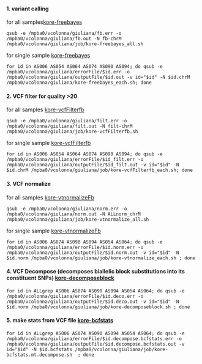 #### 1. variant calling 
for all samples[kore-freebayes](job/kore-freebayes_all_mt.sh)

```
qsub -e /mpba0/vcolonna/giuliana/fb.err -o /mpba0/vcolonna/giuliana/fb.out -N fb-chrM /mpba0/vcolonna/giuliana/job/kore-freebayes_all.sh
```

for single sample [kore-freebayes](job/kore-freebayes_each_mt_.sh)
```
for id in AS006 AS054 AS064 AS074 AS090 AS094; do qsub -e /mpba0/vcolonna/giuliana/errorFile/$id.err -o /mpba0/vcolonna/giuliana/outputFile/$id.out -v id="$id" -N $id.chrM /mpba0/vcolonna/giuliana/kore-freebayes_each.sh; done
```


#### 2. VCF filter for quality >20 
for all samples [kore-vcfFilterfb](job/kore-vcfFilterfb_all_mt_.sh)
```
qsub -e /mpba0/vcolonna/giuliana/filt.err -o /mpba0/vcolonna/giuliana/filt.out -N filt-chrM /mpba0/vcolonna/giuliana/job/kore-vcfFilterfb.sh 
```
for single sample  [kore-vcfFilterfb](job/kore-vcfFilterfb_each_mt_.sh)
```
for id in AS006 AS054 AS064 AS074 AS090 AS094; do qsub -e /mpba0/vcolonna/giuliana/errorFile/$id_filt.err -o /mpba0/vcolonna/giuliana/outputFile/$id_filt.out -v id="$id" -N $id.chrM /mpba0/vcolonna/giuliana/job/kore-vcfFilterfb_each.sh; done
```

#### 3. VCF normalize 
for all samples [kore-vtnormalizeFb](job/kore-vtnormalize_all_mt_.sh)
```
qsub -e /mpba0/vcolonna/giuliana/norm.err -o /mpba0/vcolonna/giuliana/norm.out -N ALLnorm_chrM /mpba0/vcolonna/giuliana/job/kore-vtnormalize_all.sh
```
for single sample [kore-vtnormalizeFb](job/kore-vtnormalize_each_mt_.sh)
```
for id in AS006 AS074 AS090 AS094 AS054 AS064; do qsub -e /mpba0/vcolonna/giuliana/errorFile/$id.norm.err -o /mpba0/vcolonna/giuliana/outputFile/$id.norm.out -v id="$id" -N $id.norm /mpba0/vcolonna/giuliana/job/kore-vtnormalize_each.sh ; done
```
#### 4. VCF Decompose (decomposes biallelic block substitutions into its constituent SNPs) [kore-decomposeblock](job/kore-decomposeblock_mt.sh)
```
for id in ALLgrep AS006 AS074 AS090 AS094 AS054 AS064; do qsub -e /mpba0/vcolonna/giuliana/errorFile/$id.deco.err -o /mpba0/vcolonna/giuliana/outputFile/$id.deco.out -v id="$id" -N $id.norm /mpba0/vcolonna/giuliana/job/kore-decomposeblock.sh ; done
```
 #### 5. make stats from VCF file  [kore-bcfstats](job/kore-bcfstats_mt_decompose.sh) 
 ```
 for id in ALLgrep AS006 AS074 AS090 AS094 AS054 AS064; do qsub -e /mpba0/vcolonna/giuliana/errorFile/$id.decompose.bcfstats.err -o /mpba0/vcolonna/giuliana/outputFile/$id.decompose.bcfstats.out -v id="$id" -N $id.bcfstats /mpba0/vcolonna/giuliana/job/kore-bcfstats.mt.decompose.sh  ; done
 ```
 

